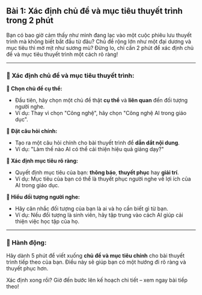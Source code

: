 ## Bài 1: Xác định chủ đề và mục tiêu thuyết trình trong 2 phút

Bạn có bao giờ cảm thấy như mình đang lạc vào một cuộc phiêu lưu thuyết trình mà không biết bắt đầu từ đâu? Chủ đề rộng lớn như một đại dương và mục tiêu thì mờ mịt như sương mù? Đừng lo, chỉ cần 2 phút để xác định chủ đề và mục tiêu thuyết trình một cách rõ ràng!

---

### 📌 Xác định chủ đề và mục tiêu thuyết trình:

**🔹 Chọn chủ đề cụ thể:**
- Đầu tiên, hãy chọn một chủ đề thật **cụ thể** và **liên quan** đến đối tượng người nghe.  
- Ví dụ: Thay vì chọn "Công nghệ", hãy chọn "Công nghệ AI trong giáo dục".

**🔹 Đặt câu hỏi chính:**
- Tạo ra một câu hỏi chính cho bài thuyết trình để **dẫn dắt nội dung**.  
- Ví dụ: "Làm thế nào AI có thể cải thiện hiệu quả giảng dạy?"

**🔹 Xác định mục tiêu rõ ràng:**
- Quyết định mục tiêu của bạn: **thông báo**, **thuyết phục** hay **giải trí**.  
- Ví dụ: Mục tiêu của bạn có thể là thuyết phục người nghe về lợi ích của AI trong giáo dục.

**🔹 Hiểu đối tượng người nghe:**
- Hãy cân nhắc đối tượng của bạn là ai và họ cần biết gì từ bạn.  
- Ví dụ: Nếu đối tượng là sinh viên, hãy tập trung vào cách AI giúp cải thiện việc học tập của họ.

---

### 🚀 Hành động:

Hãy dành 5 phút để viết xuống **chủ đề và mục tiêu chính** cho bài thuyết trình tiếp theo của bạn. Điều này sẽ giúp bạn có một hướng đi rõ ràng và thuyết phục hơn.

Xác định xong rồi? Giờ đến bước lên kế hoạch chi tiết – xem ngay bài tiếp theo!